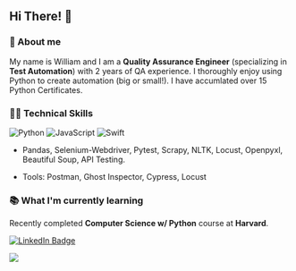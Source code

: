 ## Hi There! 👋

### 🚀 About me 

 My name is William and I am a **Quality Assurance Engineer** (specializing in **Test Automation**) with 2 years of QA experience.  I thoroughly enjoy using Python to create automation (big or small!).  I have accumlated over 15 Python Certificates.
 
 ### 👨‍💻 Technical Skills
 
 ![Python](https://img.shields.io/badge/python-3670A0?style=for-the-badge&logo=python&logoColor=ffdd54) ![JavaScript](https://img.shields.io/badge/javascript-%23323330.svg?style=for-the-badge&logo=javascript&logoColor=%23F7DF1E) ![Swift](https://img.shields.io/badge/swift-F54A2A?style=for-the-badge&logo=swift&logoColor=white)
 
 * Pandas, Selenium-Webdriver, Pytest, Scrapy, NLTK, Locust, Openpyxl, Beautiful Soup, API Testing.
 
 * Tools:  Postman, Ghost Inspector, Cypress, Locust
 
 ### 📚 What I'm currently learning
 
 Recently completed **Computer Science w/ Python** course at **Harvard**.
 
 <div id="badges">
  <a href="https://www.linkedin.com/in/williamzebrowski/">
    <img src="https://img.shields.io/badge/LinkedIn-blue?style=for-the-badge&logo=linkedin&logoColor=white" alt="LinkedIn Badge"/>
</div>
 
 ![](https://komarev.com/ghpvc/?username=williamzebrowski)
 
<!--
**williamzebrowskI/williamzebrowski** is a ✨ _special_ ✨ repository because its `README.md` (this file) appears on your GitHub profile.

- 🤝 I’m looking to collaborate on indivisuals w/
- 🤔 I’m looking for help with ...
- 💬 Ask me about ...
- ⚡ Fun fact: ...
-->
